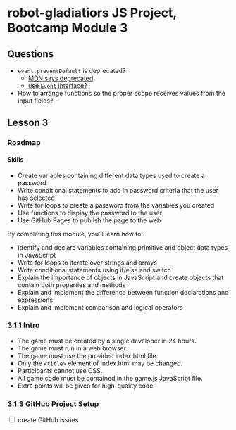 # robot-gladiatiors JS Project, Bootcamp Module 3

## Questions

-   `event.preventDefault` is deprecated?
    -   [MDN says deprecated](https://developer.mozilla.org/en-US/docs/Web/API/Window/event)
    -   [use `Event` interface?](https://developer.mozilla.org/en-US/docs/Web/API/Event)
-   How to arrange functions so the proper scope receives values from the input fields?

## Lesson 3

### Roadmap

#### Skills

-   Create variables containing different data types used to create a password
-   Write conditional statements to add in password criteria that the user has selected
-   Write for loops to create a password from the variables you created
-   Use functions to display the password to the user
-   Use GitHub Pages to publish the page to the web

By completing this module, you’ll learn how to:

-   Identify and declare variables containing primitive and object data types in JavaScript
-   Write for loops to iterate over strings and arrays
-   Write conditional statements using if/else and switch
-   Explain the importance of objects in JavaScript and create objects that contain both properties and methods
-   Explain and implement the difference between function declarations and expressions
-   Explain and implement comparison and logical operators

### 3.1.1 Intro

-   The game must be created by a single developer in 24 hours.
-   The game must run in a web browser.
-   The game must use the provided index.html file.
-   Only the `<title>` element of index.html may be changed.
-   Participants cannot use CSS.
-   All game code must be contained in the game.js JavaScript file.
-   Extra points will be given for high-quality code

### 3.1.3 GitHub Project Setup

<input type="checkbox"> create GitHub issues
